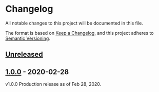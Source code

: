 # Changelog

All notable changes to this project will be documented in this file.

The format is based on [Keep a Changelog](https://keepachangelog.com/en/1.0.0/),
and this project adheres to [Semantic Versioning](https://semver.org/spec/v2.0.0.html).

## [Unreleased]

## [1.0.0] - 2020-02-28
v1.0.0 Production release as of Feb 28, 2020.

[unreleased]: https://github.com/TACC/Frontera-Portal/compare/v1.0.0...HEAD
[1.0.0]: https://github.com/TACC/Frontera-Portal/releases/tag/v1.0.0
